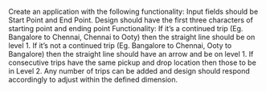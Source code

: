 Create an application with the following functionality:
Input fields should be Start Point and End Point.
Design should have the first three characters of starting point and ending point
Functionality:
If it’s a continued trip (Eg. Bangalore to Chennai, Chennai to Ooty) then the straight line should be on level 1. 
If it’s not a continued trip (Eg. Bangalore to Chennai, Ooty to Bangalore) then the straight line should have an arrow and be on level 1.
If consecutive trips have the same pickup and drop location then those to be in Level 2. 
Any number of trips can be added and design should respond accordingly to adjust within the defined dimension. 
